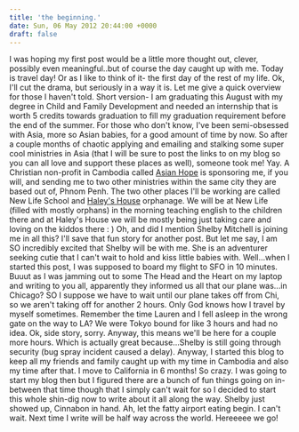 ```yaml
---
title: 'the beginning.'
date: Sun, 06 May 2012 20:44:00 +0000
draft: false
---
```


I was hoping my first post would be a little more thought out, clever, possibly even meaningful..but of course the day caught up with me. Today is travel day! Or as I like to think of it- the first day of the rest of my life. Ok, I'll cut the drama, but seriously in a way it is. Let me give a quick overview for those I haven't told. Short version- I am graduating this August with my degree in Child and Family Development and needed an internship that is worth 5 credits towards graduation to fill my graduation requirement before the end of the summer. For those who don't know, I've been semi-obsessed with Asia, more so Asian babies, for a good amount of time by now. So after a couple months of chaotic applying and emailing and stalking some super cool ministries in Asia (that I will be sure to post the links to on my blog so you can all love and support these places as well), someone took me! Yay. A Christian non-profit in Cambodia called [Asian Hope](http://www.asianhope.org/ "Asian Hope") is sponsoring me, if you will, and sending me to two other ministries within the same city they are based out of, Phnom Penh. The two other places I'll be working are called New Life School and [Haley's House](http://haleyshouse.com/index.php "Haley's House") orphanage. We will be at New Life (filled with mostly orphans) in the morning teaching english to the children there and at Haley's House we will be mostly being just taking care and loving on the kiddos there : ) Oh, and did I mention Shelby Mitchell is joining me in all this? I'll save that fun story for another post. But let me say, I am SO incredibly excited that Shelby will be with me. She is an adventurer seeking cutie that I can't wait to hold and kiss little babies with. Well...when I started this post, I was supposed to board my flight to SFO in 10 minutes. Buuut as I was jamming out to some The Head and the Heart on my laptop and writing to you all, apparently they informed us all that our plane was...in Chicago? SO I suppose we have to wait until our plane takes off from Chi, so we aren't taking off for another 2 hours. Only God knows how I travel by myself sometimes. Remember the time Lauren and I fell asleep in the wrong gate on the way to LA? We were Tokyo bound for like 3 hours and had no idea. Ok, side story, sorry. Anyway, this means we'll be here for a couple more hours. Which is actually great because...Shelby is still going through security (bug spray incident caused a delay). Anyway, I started this blog to keep all my friends and family caught up with my time in Cambodia and also my time after that. I move to California in 6 months! So crazy. I was going to start my blog then but I figured there are a bunch of fun things going on in-between that time though that I simply can't wait for so I decided to start this whole shin-dig now to write about it all along the way. Shelby just showed up, Cinnabon in hand. Ah, let the fatty airport eating begin. I can't wait. Next time I write will be half way across the world. Hereeeee we go!